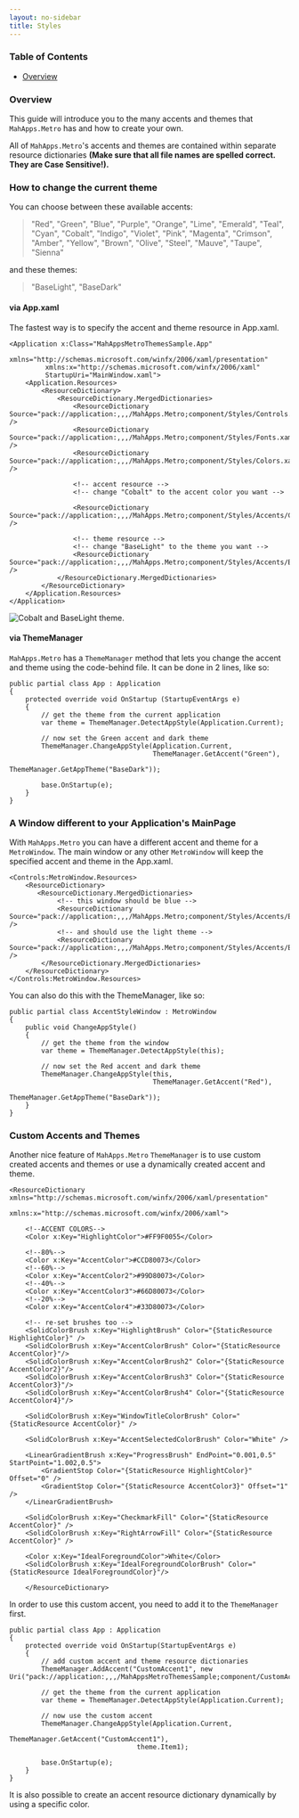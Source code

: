 ```yaml
---
layout: no-sidebar
title: Styles
---
```


### Table of Contents
- [Overview](#overview)

<a name="overview"></a>
### Overview
This guide will introduce you to the many accents and themes that `MahApps.Metro` has and how to create your own.

All of `MahApps.Metro`'s accents and themes are contained within separate resource dictionaries **(Make sure that all file names are spelled correct. They are Case Sensitive!).**

<a name="how-to-change-the-theme"></a>
### How to change the current theme
You can choose between these available accents:

> "Red", "Green", "Blue", "Purple", "Orange", "Lime", "Emerald", "Teal", "Cyan", "Cobalt", "Indigo", "Violet", "Pink", "Magenta", "Crimson", "Amber", "Yellow", "Brown", "Olive", "Steel", "Mauve", "Taupe", "Sienna"

and these themes:
> "BaseLight", "BaseDark"


#### via App.xaml
The fastest way is to specify the accent and theme resource in App.xaml.

    <Application x:Class="MahAppsMetroThemesSample.App"
             xmlns="http://schemas.microsoft.com/winfx/2006/xaml/presentation"
             xmlns:x="http://schemas.microsoft.com/winfx/2006/xaml"
             StartupUri="MainWindow.xaml">
        <Application.Resources>
            <ResourceDictionary>
                <ResourceDictionary.MergedDictionaries>
                    <ResourceDictionary Source="pack://application:,,,/MahApps.Metro;component/Styles/Controls.xaml" />
                    <ResourceDictionary Source="pack://application:,,,/MahApps.Metro;component/Styles/Fonts.xaml" />
                    <ResourceDictionary Source="pack://application:,,,/MahApps.Metro;component/Styles/Colors.xaml" />

                    <!-- accent resource -->
                    <!-- change "Cobalt" to the accent color you want -->

                    <ResourceDictionary Source="pack://application:,,,/MahApps.Metro;component/Styles/Accents/Cobalt.xaml" />

                    <!-- theme resource -->
                    <!-- change "BaseLight" to the theme you want -->
                    <ResourceDictionary Source="pack://application:,,,/MahApps.Metro;component/Styles/Accents/BaseLight.xaml" />
                </ResourceDictionary.MergedDictionaries>
            </ResourceDictionary>
        </Application.Resources>
    </Application>
![Cobalt and BaseLight theme.](http://jkarger.de/images/mahapps_themes_01.png)

#### via ThemeManager
`MahApps.Metro` has a `ThemeManager` method that lets you change the accent and theme using the code-behind file. It can be done in 2 lines, like so:

    public partial class App : Application
    {
        protected override void OnStartup (StartupEventArgs e)
        {
            // get the theme from the current application
            var theme = ThemeManager.DetectAppStyle(Application.Current);

            // now set the Green accent and dark theme
            ThemeManager.ChangeAppStyle(Application.Current,
                                        ThemeManager.GetAccent("Green"),
                                        ThemeManager.GetAppTheme("BaseDark"));

            base.OnStartup(e);
        }
    }
### A Window different to your Application's MainPage
With `MahApps.Metro` you can have a different accent and theme for a `MetroWindow`. The main window or any other `MetroWindow` will keep the specified accent and theme in the App.xaml.

    <Controls:MetroWindow.Resources>
        <ResourceDictionary>
           <ResourceDictionary.MergedDictionaries>
                <!-- this window should be blue -->
                <ResourceDictionary Source="pack://application:,,,/MahApps.Metro;component/Styles/Accents/Blue.xaml" />
                <!-- and should use the light theme -->
                <ResourceDictionary Source="pack://application:,,,/MahApps.Metro;component/Styles/Accents/BaseLight.xaml" />
            </ResourceDictionary.MergedDictionaries>
        </ResourceDictionary>
    </Controls:MetroWindow.Resources>
You can also do this with the ThemeManager, like so:

    public partial class AccentStyleWindow : MetroWindow
    {
        public void ChangeAppStyle()
        {
            // get the theme from the window
            var theme = ThemeManager.DetectAppStyle(this);

            // now set the Red accent and dark theme
            ThemeManager.ChangeAppStyle(this,
                                        ThemeManager.GetAccent("Red"),
                                        ThemeManager.GetAppTheme("BaseDark"));
        }
    } 
### Custom Accents and Themes
Another nice feature of `MahApps.Metro` `ThemeManager` is to use custom created accents and themes or use a dynamically created accent and theme.

    <ResourceDictionary xmlns="http://schemas.microsoft.com/winfx/2006/xaml/presentation"
                    xmlns:x="http://schemas.microsoft.com/winfx/2006/xaml">

        <!--ACCENT COLORS-->
        <Color x:Key="HighlightColor">#FF9F0055</Color>

        <!--80%-->
        <Color x:Key="AccentColor">#CCD80073</Color>
        <!--60%-->
        <Color x:Key="AccentColor2">#99D80073</Color>
        <!--40%-->
        <Color x:Key="AccentColor3">#66D80073</Color>
        <!--20%-->
        <Color x:Key="AccentColor4">#33D80073</Color>

        <!-- re-set brushes too -->
        <SolidColorBrush x:Key="HighlightBrush" Color="{StaticResource HighlightColor}" />
        <SolidColorBrush x:Key="AccentColorBrush" Color="{StaticResource AccentColor}"/>
        <SolidColorBrush x:Key="AccentColorBrush2" Color="{StaticResource AccentColor2}"/>
        <SolidColorBrush x:Key="AccentColorBrush3" Color="{StaticResource AccentColor3}"/>
        <SolidColorBrush x:Key="AccentColorBrush4" Color="{StaticResource AccentColor4}"/>

        <SolidColorBrush x:Key="WindowTitleColorBrush" Color="{StaticResource AccentColor}" />

        <SolidColorBrush x:Key="AccentSelectedColorBrush" Color="White" />

        <LinearGradientBrush x:Key="ProgressBrush" EndPoint="0.001,0.5" StartPoint="1.002,0.5">
            <GradientStop Color="{StaticResource HighlightColor}" Offset="0" />
            <GradientStop Color="{StaticResource AccentColor3}" Offset="1" />
        </LinearGradientBrush>

        <SolidColorBrush x:Key="CheckmarkFill" Color="{StaticResource AccentColor}" />
        <SolidColorBrush x:Key="RightArrowFill" Color="{StaticResource AccentColor}" />

        <Color x:Key="IdealForegroundColor">White</Color>
        <SolidColorBrush x:Key="IdealForegroundColorBrush" Color="{StaticResource IdealForegroundColor}"/>

        </ResourceDictionary>

In order to use this custom accent, you need to add it to the `ThemeManager` first.

    public partial class App : Application
    {
		protected override void OnStartup(StartupEventArgs e)
    	{
        	// add custom accent and theme resource dictionaries
        	ThemeManager.AddAccent("CustomAccent1", new Uri("pack://application:,,,/MahAppsMetroThemesSample;component/CustomAccents/CustomAccent1.xaml"));

        	// get the theme from the current application
        	var theme = ThemeManager.DetectAppStyle(Application.Current);

        	// now use the custom accent
        	ThemeManager.ChangeAppStyle(Application.Current,
                                    ThemeManager.GetAccent("CustomAccent1"),
                                    theme.Item1);

        	base.OnStartup(e);
    	}
	}
It is also possible to create an accent resource dictionary dynamically by using a specific color.